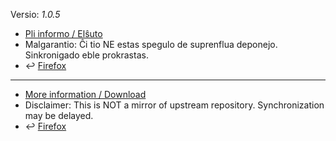 [//]: # (do not edit me; start)

Versio: _1.0.5_

[//]: # (do not edit me; end)


- [Pli informo / Elŝuto](../../subfiles/about.urjm.md)
- Malgarantio: Ĉi tio NE estas spegulo de suprenflua deponejo. Sinkronigado eble prokrastas.
- &#8617; [Firefox](../urejectFX)

-----

- [More information / Download](../../subfiles/about.urjm.md)
- Disclaimer: This is NOT a mirror of upstream repository. Synchronization may be delayed.
- &#8617; [Firefox](../urejectFX)
